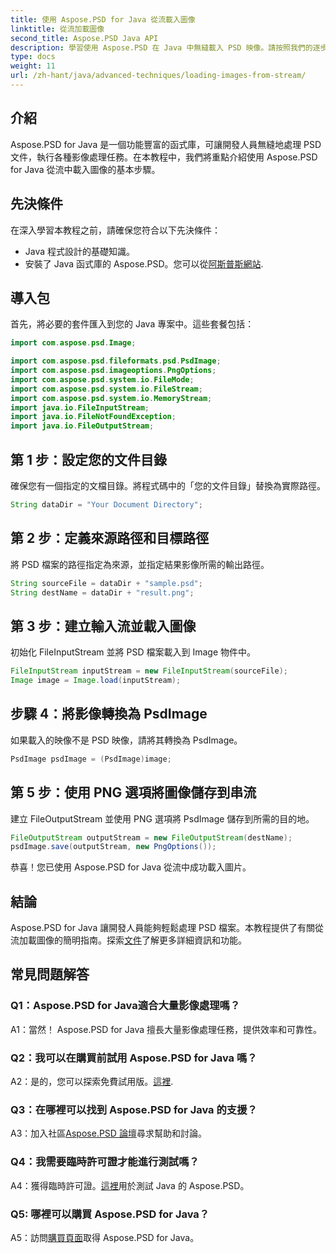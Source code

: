 ```yaml
---
title: 使用 Aspose.PSD for Java 從流載入圖像
linktitle: 從流加載圖像
second_title: Aspose.PSD Java API
description: 學習使用 Aspose.PSD 在 Java 中無縫載入 PSD 映像。請按照我們的逐步指南進行高效率的影像處理。
type: docs
weight: 11
url: /zh-hant/java/advanced-techniques/loading-images-from-stream/
---
```

## 介紹

Aspose.PSD for Java 是一個功能豐富的函式庫，可讓開發人員無縫地處理 PSD 文件，執行各種影像處理任務。在本教程中，我們將重點介紹使用 Aspose.PSD for Java 從流中載入圖像的基本步驟。

## 先決條件

在深入學習本教程之前，請確保您符合以下先決條件：

- Java 程式設計的基礎知識。
- 安裝了 Java 函式庫的 Aspose.PSD。您可以從[阿斯普斯網站](https://releases.aspose.com/psd/java/).

## 導入包

首先，將必要的套件匯入到您的 Java 專案中。這些套餐包括：

```java
import com.aspose.psd.Image;

import com.aspose.psd.fileformats.psd.PsdImage;
import com.aspose.psd.imageoptions.PngOptions;
import com.aspose.psd.system.io.FileMode;
import com.aspose.psd.system.io.FileStream;
import com.aspose.psd.system.io.MemoryStream;
import java.io.FileInputStream;
import java.io.FileNotFoundException;
import java.io.FileOutputStream;
```

## 第 1 步：設定您的文件目錄

確保您有一個指定的文檔目錄。將程式碼中的「您的文件目錄」替換為實際路徑。

```java
String dataDir = "Your Document Directory";
```

## 第 2 步：定義來源路徑和目標路徑

將 PSD 檔案的路徑指定為來源，並指定結果影像所需的輸出路徑。

```java
String sourceFile = dataDir + "sample.psd";
String destName = dataDir + "result.png";
```

## 第 3 步：建立輸入流並載入圖像

初始化 FileInputStream 並將 PSD 檔案載入到 Image 物件中。

```java
FileInputStream inputStream = new FileInputStream(sourceFile);
Image image = Image.load(inputStream);
```

## 步驟 4：將影像轉換為 PsdImage

如果載入的映像不是 PSD 映像，請將其轉換為 PsdImage。

```java
PsdImage psdImage = (PsdImage)image;
```

## 第 5 步：使用 PNG 選項將圖像儲存到串流

建立 FileOutputStream 並使用 PNG 選項將 PsdImage 儲存到所需的目的地。

```java
FileOutputStream outputStream = new FileOutputStream(destName);
psdImage.save(outputStream, new PngOptions());
```

恭喜！您已使用 Aspose.PSD for Java 從流中成功載入圖片。

## 結論

 Aspose.PSD for Java 讓開發人員能夠輕鬆處理 PSD 檔案。本教程提供了有關從流加載圖像的簡明指南。探索[文件](https://reference.aspose.com/psd/java/)了解更多詳細資訊和功能。

## 常見問題解答

### Q1：Aspose.PSD for Java適合大量影像處理嗎？

A1：當然！ Aspose.PSD for Java 擅長大量影像處理任務，提供效率和可靠性。

### Q2：我可以在購買前試用 Aspose.PSD for Java 嗎？

 A2：是的，您可以探索免費試用版。[這裡](https://releases.aspose.com/).

### Q3：在哪裡可以找到 Aspose.PSD for Java 的支援？

 A3：加入社區[Aspose.PSD 論壇](https://forum.aspose.com/c/psd/34)尋求幫助和討論。

### Q4：我需要臨時許可證才能進行測試嗎？

 A4：獲得臨時許可證。[這裡](https://purchase.aspose.com/temporary-license/)用於測試 Java 的 Aspose.PSD。

### Q5: 哪裡可以購買 Aspose.PSD for Java？

 A5：訪問[購買頁面](https://purchase.aspose.com/buy)取得 Aspose.PSD for Java。